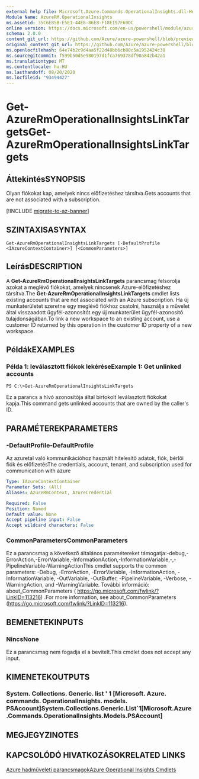 ```yaml
---
external help file: Microsoft.Azure.Commands.OperationalInsights.dll-Help.xml
Module Name: AzureRM.OperationalInsights
ms.assetid: 35C6E85B-E5E1-44E8-86E8-F18E197F69DC
online version: https://docs.microsoft.com/en-us/powershell/module/azurerm.operationalinsights/get-azurermoperationalinsightslinktargets
schema: 2.0.0
content_git_url: https://github.com/Azure/azure-powershell/blob/preview/src/ResourceManager/OperationalInsights/Commands.OperationalInsights/help/Get-AzureRmOperationalInsightsLinkTargets.md
original_content_git_url: https://github.com/Azure/azure-powershell/blob/preview/src/ResourceManager/OperationalInsights/Commands.OperationalInsights/help/Get-AzureRmOperationalInsightsLinkTargets.md
ms.openlocfilehash: 64e74b2c9d4aa5f22d48bb6cb80c5a1952424c38
ms.sourcegitcommit: f599b50d5e980197d1fca769378df90a842b42a1
ms.translationtype: MT
ms.contentlocale: hu-HU
ms.lasthandoff: 08/20/2020
ms.locfileid: "93494427"
---
```

# <span data-ttu-id="e43db-101">Get-AzureRmOperationalInsightsLinkTargets</span><span class="sxs-lookup"><span data-stu-id="e43db-101">Get-AzureRmOperationalInsightsLinkTargets</span></span>

## <span data-ttu-id="e43db-102">Áttekintés</span><span class="sxs-lookup"><span data-stu-id="e43db-102">SYNOPSIS</span></span>
<span data-ttu-id="e43db-103">Olyan fiókokat kap, amelyek nincs előfizetéshez társítva.</span><span class="sxs-lookup"><span data-stu-id="e43db-103">Gets accounts that are not associated with a subscription.</span></span>

[!INCLUDE [migrate-to-az-banner](../../includes/migrate-to-az-banner.md)]

## <span data-ttu-id="e43db-104">SZINTAXISA</span><span class="sxs-lookup"><span data-stu-id="e43db-104">SYNTAX</span></span>

```
Get-AzureRmOperationalInsightsLinkTargets [-DefaultProfile <IAzureContextContainer>] [<CommonParameters>]
```

## <span data-ttu-id="e43db-105">Leírás</span><span class="sxs-lookup"><span data-stu-id="e43db-105">DESCRIPTION</span></span>
<span data-ttu-id="e43db-106">A **Get-AzureRmOperationalInsightsLinkTargets** parancsmag felsorolja azokat a meglévő fiókokat, amelyek nincsenek Azure-előfizetéshez társítva.</span><span class="sxs-lookup"><span data-stu-id="e43db-106">The **Get-AzureRmOperationalInsightsLinkTargets** cmdlet lists existing accounts that are not associated with an Azure subscription.</span></span>
<span data-ttu-id="e43db-107">Ha új munkaterületet szeretne egy meglévő fiókhoz csatolni, használja a művelet által visszaadott ügyfél-azonosítót egy új munkaterület ügyfél-azonosító tulajdonságában.</span><span class="sxs-lookup"><span data-stu-id="e43db-107">To link a new workspace to an existing account, use a customer ID returned by this operation in the customer ID property of a new workspace.</span></span>

## <span data-ttu-id="e43db-108">Példák</span><span class="sxs-lookup"><span data-stu-id="e43db-108">EXAMPLES</span></span>

### <span data-ttu-id="e43db-109">Példa 1: leválasztott fiókok lekérése</span><span class="sxs-lookup"><span data-stu-id="e43db-109">Example 1: Get unlinked accounts</span></span>
```
PS C:\>Get-AzureRmOperationalInsightsLinkTargets
```

<span data-ttu-id="e43db-110">Ez a parancs a hívó azonosítója által birtokolt leválasztott fiókokat kapja.</span><span class="sxs-lookup"><span data-stu-id="e43db-110">This command gets unlinked accounts that are owned by the caller's ID.</span></span>

## <span data-ttu-id="e43db-111">PARAMÉTEREK</span><span class="sxs-lookup"><span data-stu-id="e43db-111">PARAMETERS</span></span>

### <span data-ttu-id="e43db-112">-DefaultProfile</span><span class="sxs-lookup"><span data-stu-id="e43db-112">-DefaultProfile</span></span>
<span data-ttu-id="e43db-113">Az azuretal való kommunikációhoz használt hitelesítő adatok, fiók, bérlői fiók és előfizetés</span><span class="sxs-lookup"><span data-stu-id="e43db-113">The credentials, account, tenant, and subscription used for communication with azure</span></span>

```yaml
Type: IAzureContextContainer
Parameter Sets: (All)
Aliases: AzureRmContext, AzureCredential

Required: False
Position: Named
Default value: None
Accept pipeline input: False
Accept wildcard characters: False
```

### <span data-ttu-id="e43db-114">CommonParameters</span><span class="sxs-lookup"><span data-stu-id="e43db-114">CommonParameters</span></span>
<span data-ttu-id="e43db-115">Ez a parancsmag a következő általános paramétereket támogatja:-debug,-ErrorAction,-ErrorVariable,-InformationAction,-InformationVariable,-,-PipelineVariable-WarningAction</span><span class="sxs-lookup"><span data-stu-id="e43db-115">This cmdlet supports the common parameters: -Debug, -ErrorAction, -ErrorVariable, -InformationAction, -InformationVariable, -OutVariable, -OutBuffer, -PipelineVariable, -Verbose, -WarningAction, and -WarningVariable.</span></span> <span data-ttu-id="e43db-116">További információ: about_CommonParameters ( https://go.microsoft.com/fwlink/?LinkID=113216) .</span><span class="sxs-lookup"><span data-stu-id="e43db-116">For more information, see about_CommonParameters (https://go.microsoft.com/fwlink/?LinkID=113216).</span></span>

## <span data-ttu-id="e43db-117">BEMENETEK</span><span class="sxs-lookup"><span data-stu-id="e43db-117">INPUTS</span></span>

### <span data-ttu-id="e43db-118">Nincs</span><span class="sxs-lookup"><span data-stu-id="e43db-118">None</span></span>
<span data-ttu-id="e43db-119">Ez a parancsmag nem fogadja el a bevitelt.</span><span class="sxs-lookup"><span data-stu-id="e43db-119">This cmdlet does not accept any input.</span></span>

## <span data-ttu-id="e43db-120">KIMENETEK</span><span class="sxs-lookup"><span data-stu-id="e43db-120">OUTPUTS</span></span>

### <span data-ttu-id="e43db-121">System. Collections. Generic. list ' 1 [Microsoft. Azure. commands. OperationalInsights. models. PSAccount]</span><span class="sxs-lookup"><span data-stu-id="e43db-121">System.Collections.Generic.List\`1[Microsoft.Azure.Commands.OperationalInsights.Models.PSAccount]</span></span>

## <span data-ttu-id="e43db-122">MEGJEGYZI</span><span class="sxs-lookup"><span data-stu-id="e43db-122">NOTES</span></span>

## <span data-ttu-id="e43db-123">KAPCSOLÓDÓ HIVATKOZÁSOK</span><span class="sxs-lookup"><span data-stu-id="e43db-123">RELATED LINKS</span></span>

[<span data-ttu-id="e43db-124">Azure hadműveleti parancsmagok</span><span class="sxs-lookup"><span data-stu-id="e43db-124">Azure Operational Insights Cmdlets</span></span>](./AzureRM.OperationalInsights.md)


